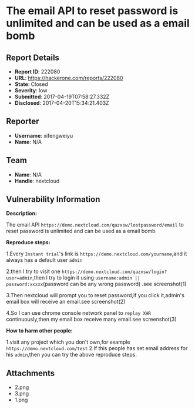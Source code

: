 # The email API to reset password is unlimited and can be used as a email bomb

## Report Details
- **Report ID**: 222080
- **URL**: https://hackerone.com/reports/222080
- **State**: Closed
- **Severity**: low
- **Submitted**: 2017-04-19T07:58:27.332Z
- **Disclosed**: 2017-04-20T15:34:21.403Z

## Reporter
- **Username**: xifengweiyu
- **Name**: N/A

## Team
- **Name**: N/A
- **Handle**: nextcloud

## Vulnerability Information
**Description:**

The email API `https://demo.nextcloud.com/qazxsw/lostpassword/email` to reset password is unlimited and can be used as a email bomb

**Reproduce steps:**

1.Every `Instant trial`'s link is `https://demo.nextcloud.com/yourname`,and it always has a default user `admin`

2.then I try to visit one `https://demo.nextcloud.com/qazxsw/login?user=admin`,then I try to login it using `username:admin || password:xxxxx`(password can be any wrong password)  .see screenshot(1)

3.Then nextcloud will prompt you to reset password,if you click it,admin's email box will receive an email.see screenshot(2)

4.So I can use chrome console network panel to `replay XHR` continuously,then my email box receive many email.see screenshot(3)

**How to harm other people:**

1.visit any project which you don't own,for example `https://demo.nextcloud.com/test`
2.If this people has set email address for his `admin`,then you can try the above reproduce steps.

## Attachments
- 2.png
- 3.png
- 1.png
